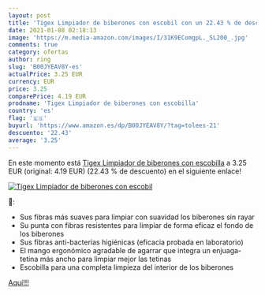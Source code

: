 ```yaml
---
layout: post
title: 'Tigex Limpiador de biberones con escobil con un 22.43 % de descuento'
date: 2021-01-08 02:18:13
image: 'https://m.media-amazon.com/images/I/31K9EComgpL._SL200_.jpg'
comments: true
category: ofertas
author: ring
slug: 'B00JYEAV8Y-es'
actualPrice: 3.25 EUR
currency: EUR
price: 3.25
comparePrice: 4.19 EUR
prodname: 'Tigex Limpiador de biberones con escobilla'
country: 'es'
flag: '🇪🇸'
buyurl: 'https://www.amazon.es/dp/B00JYEAV8Y/?tag=tolees-21'
descuento: '22.43'
average: '3.25'
---
```


En este momento está [Tigex Limpiador de biberones con escobilla](https://www.amazon.es/dp/B00JYEAV8Y/?tag=tolees-21) a 3.25 EUR (original: 4.19 EUR) (22.43 %  de descuento) en el siguiente enlace!

[![Tigex Limpiador de biberones con escobil](https://m.media-amazon.com/images/I/31K9EComgpL._SL200_.jpg)](https://www.amazon.es/dp/B00JYEAV8Y/?tag=tolees-21)

🔎:

- Sus fibras más suaves para limpiar con suavidad los biberones sin rayar
- Su punta con fibras resistentes para limpiar de forma eficaz el fondo de los biberones
- Sus fibras anti-bacterias higiénicas (eficacia probada en laboratorio)
- El mango ergonómico agradable de agarrar que integra un enjuaga-tetina más ancho para limpiar mejor las tetinas
- Escobilla para una completa limpieza del interior de los biberones

[Aquí!!!](https://www.amazon.es/dp/B00JYEAV8Y/?tag=tolees-21)
